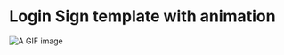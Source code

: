 # Login Sign template with animation
<img src="login-signup.gif" alt="A GIF image"  align="center">
